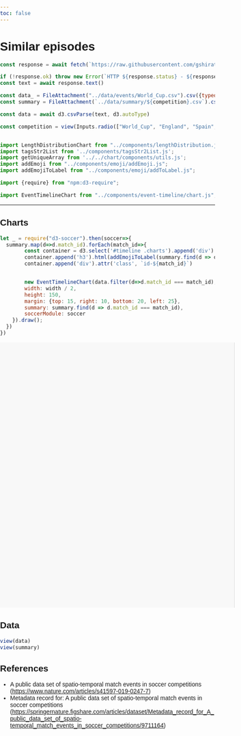 ```yaml
---
toc: false
---
```


# Similar episodes

```js
const response = await fetch(`https://raw.githubusercontent.com/gshirato/observable-framework-projects-in-observablehq/main/public/${competition}.csv`)

if (!response.ok) throw new Error(`HTTP ${response.status} - ${response.statusText}`);
const text = await response.text()
```

```js
const data_ = FileAttachment("../data/events/World_Cup.csv").csv({typed: true});
const summary = FileAttachment(`../data/summary/${competition}.csv`).csv({typed: true});
```

```js
const data = await d3.csvParse(text, d3.autoType)
```

```js
const competition = view(Inputs.radio(["World_Cup", "England", "Spain", "Italy", "Germany", "France", "European_Championship"], {value: "World_Cup"}))
```

```js
```

```js
import LengthDistributionChart from "../components/lengthDistribution.js";
import tagsStr2List from '../components/tagsStr2List.js';
import getUniqueArray from '../../chart/components/utils.js';
import addEmoji from "../components/emoji/addEmoji.js";
import addEmojiToLabel from "../components/emoji/addToLabel.js";
```

```js
import {require} from "npm:d3-require";
```

```js
import EventTimelineChart from "../components/event-timeline/chart.js";
```

---

## Charts


```js
let _ = require("d3-soccer").then(soccer=>{
  summary.map(d=>d.match_id).forEach(match_id=>{
        const container = d3.select('#timeline .charts').append('div')
        container.append('h3').html(addEmojiToLabel(summary.find(d => d.match_id === match_id).label))
        container.append('div').attr('class', `id-${match_id}`)


        new EventTimelineChart(data.filter(d=>d.match_id === match_id), `#timeline .charts .id-${match_id}`, {
        width: width / 2,
        height: 150,
        margin: {top: 15, right: 10, bottom: 20, left: 25},
        summary: summary.find(d => d.match_id === match_id),
        soccerModule: soccer
    }).draw();
  })
})

```



<div id="timeline" class="grid grid-cols-2">
    <div class="charts sidebar"></div>
    <div class="content">
      <div class="episodes">
        <div class="before grid grid-cols-2">
          <div class="episode-0"></div>
          <div class="episode-1"></div>
        </div>
        <div class="selected-episode"></div>
        <div class="after grid grid-cols-2">
          <div class="episode-0"></div>
          <div class="episode-1"></div>
        </div>
      </div>
    </div>
</div>

## Data

```js
view(data)
view(summary)

```

## References

- A public data set of spatio-temporal match events in soccer competitions (https://www.nature.com/articles/s41597-019-0247-7)
- Metadata record for: A public data set of spatio-temporal match events in soccer competitions (https://springernature.figshare.com/articles/dataset/Metadata_record_for_A_public_data_set_of_spatio-temporal_match_events_in_soccer_competitions/9711164)


<style>
    body, html {
      margin: 0;
      padding: 0;
      height: 100%;
      font-family: Arial, sans-serif;
    }

    .container {
      display: flex;
      height: 100vh;
    }

    .sidebar {
      width: 105%;
      height: 600px;
      overflow-y: auto;
      padding: 10px;
      background-color: #f8f8f8;
      border-right: 1px solid #ddd;
    }

    .content {
      width: 40%;
      position: relative;
    }

    .episodes {
        flex: 1;
        position: fixed;
        top: 20;
        right: 20;
        width: 50%;
        height: 100%;
        padding: 20px;
        background-color: none;
    }
</style>
